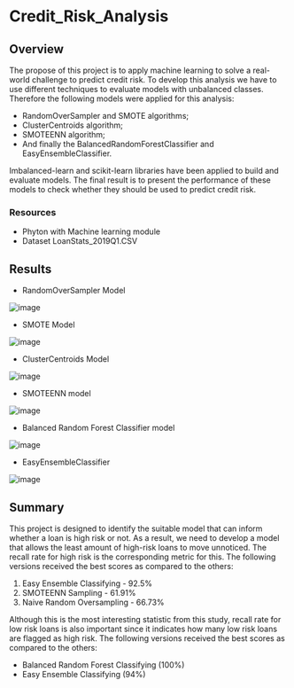 # Credit_Risk_Analysis

## Overview

The propose of this project is to apply machine learning to solve a real-world challenge to predict credit risk.
To develop this analysis we have to use different techniques to evaluate models with unbalanced classes. Therefore the following models were applied for this analysis:

 - RandomOverSampler and SMOTE algorithms; 
 - ClusterCentroids algorithm;
 - SMOTEENN algorithm; 
 - And finally the BalancedRandomForestClassifier and EasyEnsembleClassifier.
 
Imbalanced-learn and scikit-learn libraries have been applied to build and evaluate models. The final result is to present the performance of these models to check whether they should be used to predict credit risk.

### Resources
- Phyton with Machine learning module
- Dataset LoanStats_2019Q1.CSV

## Results

- RandomOverSampler Model

![image](https://user-images.githubusercontent.com/76540704/116019863-2d53fb00-a613-11eb-960a-d83e1662b708.png)

- SMOTE Model

![image](https://user-images.githubusercontent.com/76540704/116020168-c3882100-a613-11eb-80da-5185c0f201e2.png)

- ClusterCentroids Model

![image](https://user-images.githubusercontent.com/76540704/116020703-d9e2ac80-a614-11eb-86e1-cc92fbc8f01c.png)

- SMOTEENN model

![image](https://user-images.githubusercontent.com/76540704/116021080-7907a400-a615-11eb-8cb7-57b4089a1c14.png)


- Balanced Random Forest Classifier model

![image](https://user-images.githubusercontent.com/76540704/116021631-90935c80-a616-11eb-92d3-42406adb1613.png)

- EasyEnsembleClassifier

![image](https://user-images.githubusercontent.com/76540704/116021915-2f1fbd80-a617-11eb-8c7e-70d9c43bf84a.png)

## Summary

This project is designed to identify the suitable model that can inform whether a loan is high risk or not. As a result, we need to develop a model that allows the least amount of high-risk loans to move unnoticed. The recall rate for high risk is the corresponding metric for this. The following versions received the best scores as compared to the others:

1. Easy Ensemble Classifying - 92.5%
2. SMOTEENN Sampling - 61.91%
3. Naive Random Oversampling - 66.73%

Although this is the most interesting statistic from this study, recall rate for low risk loans is also important since it indicates how many low risk loans are flagged as high risk. The following versions received the best scores as compared to the others:

- Balanced Random Forest Classifying (100%)
- Easy Ensemble Classifying (94%)
